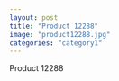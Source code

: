 ```yaml
---
layout: post
title: "Product 12288"
image: "product12288.jpg"
categories: "category1"
---
```

Product 12288
